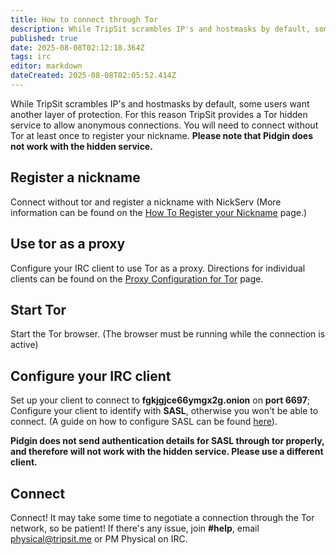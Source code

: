 ```yaml
---
title: How to connect through Tor
description: While TripSit scrambles IP's and hostmasks by default, some users want another layer of protection. For this reason TripSit provides a Tor hidden service to...
published: true
date: 2025-08-08T02:12:18.364Z
tags: irc
editor: markdown
dateCreated: 2025-08-08T02:05:52.414Z
---
```


While TripSit scrambles IP's and hostmasks by default, some users want another layer of protection. For this reason TripSit provides a Tor hidden service to allow anonymous connections. You will need to connect without Tor at least once to register your nickname. **Please note that Pidgin does not work with the hidden service.**

## Register a nickname

Connect without tor and register a nickname with NickServ (More information can be found on the [How To Register your Nickname](/en/archive/how-to-register-your-nickname) page.)

## Use tor as a proxy

Configure your IRC client to use Tor as a proxy. Directions for individual clients can be found on the [Proxy Configuration for Tor](/en/archive/proxy-configuration-for-tor) page.

## Start Tor

Start the Tor browser. (The browser must be running while the connection is active)

## Configure your IRC client

Set up your client to connect to **fgkjgjce66ymgx2g.onion** on **port 6697**; Configure your client to identify with **SASL**, otherwise you won't be able to connect. (A guide on how to configure SASL can be found [here](https://freenode.net/kb/answer/sasl)).

**Pidgin does not send authentication details for SASL through tor properly, and therefore will not work with the hidden service. Please use a different client.**

## Connect

Connect! It may take some time to negotiate a connection through the Tor network, so be patient! If there's any issue, join **#help**, email physical@tripsit.me or PM Physical on IRC.